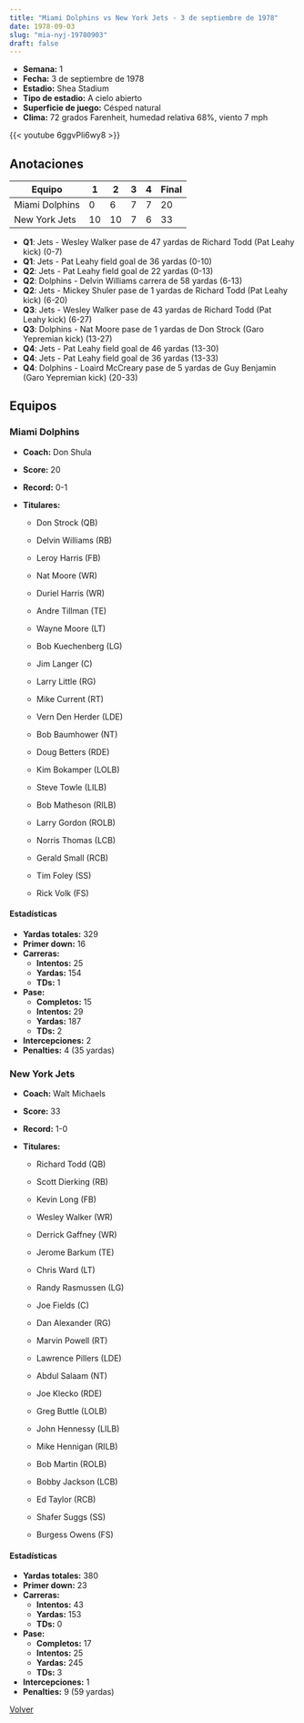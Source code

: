 ```yaml
---
title: "Miami Dolphins vs New York Jets - 3 de septiembre de 1978"
date: 1978-09-03
slug: "mia-nyj-19780903"
draft: false
---
```


- **Semana:** 1
- **Fecha:** 3 de septiembre de 1978
- **Estadio:** Shea Stadium
- **Tipo de estadio:** A cielo abierto
- **Superficie de juego:** Césped natural
- **Clima:** 72 grados Farenheit, humedad relativa 68%, viento 7 mph


{{< youtube 6ggvPli6wy8 >}}


## Anotaciones
| Equipo | 1 | 2 | 3 | 4 | Final |
|--------|---|---|---|---|-------|
| Miami Dolphins  | 0 | 6 | 7 | 7  | 20 |
| New York Jets  | 10 | 10 | 7 | 6  | 33 |
- **Q1**: Jets - Wesley Walker pase de 47 yardas de Richard Todd (Pat Leahy kick) (0-7)
- **Q1**: Jets - Pat Leahy field goal de 36 yardas (0-10)
- **Q2**: Jets - Pat Leahy field goal de 22 yardas (0-13)
- **Q2**: Dolphins - Delvin Williams carrera de 58 yardas (6-13)
- **Q2**: Jets - Mickey Shuler pase de 1 yardas de Richard Todd (Pat Leahy kick) (6-20)
- **Q3**: Jets - Wesley Walker pase de 43 yardas de Richard Todd (Pat Leahy kick) (6-27)
- **Q3**: Dolphins - Nat Moore pase de 1 yardas de Don Strock (Garo Yepremian kick) (13-27)
- **Q4**: Jets - Pat Leahy field goal de 46 yardas (13-30)
- **Q4**: Jets - Pat Leahy field goal de 36 yardas (13-33)
- **Q4**: Dolphins - Loaird McCreary pase de 5 yardas de Guy Benjamin (Garo Yepremian kick) (20-33)


## Equipos


### Miami Dolphins
* **Coach:** Don Shula
* **Score:** 20
* **Record:** 0-1
* **Titulares:** 

  * Don Strock (QB) 

  * Delvin Williams (RB) 

  * Leroy Harris (FB) 

  * Nat Moore (WR) 

  * Duriel Harris (WR) 

  * Andre Tillman (TE) 

  * Wayne Moore (LT) 

  * Bob Kuechenberg (LG) 

  * Jim Langer (C) 

  * Larry Little (RG) 

  * Mike Current (RT) 

  * Vern Den Herder (LDE) 

  * Bob Baumhower (NT) 

  * Doug Betters (RDE) 

  * Kim Bokamper (LOLB) 

  * Steve Towle (LILB) 

  * Bob Matheson (RILB) 

  * Larry Gordon (ROLB) 

  * Norris Thomas (LCB) 

  * Gerald Small (RCB) 

  * Tim Foley (SS) 

  * Rick Volk (FS) 

#### Estadísticas
* **Yardas totales:** 329
* **Primer down:** 16
* **Carreras:**
  * **Intentos:** 25
  * **Yardas:** 154
  * **TDs:** 1
* **Pase:**
  * **Completos:** 15
  * **Intentos:** 29
  * **Yardas:** 187
  * **TDs:** 2
* **Intercepciones:** 2
* **Penalties:** 4 (35 yardas)

### New York Jets
* **Coach:** Walt Michaels
* **Score:** 33
* **Record:** 1-0
* **Titulares:** 

  * Richard Todd (QB) 

  * Scott Dierking (RB) 

  * Kevin Long (FB) 

  * Wesley Walker (WR) 

  * Derrick Gaffney (WR) 

  * Jerome Barkum (TE) 

  * Chris Ward (LT) 

  * Randy Rasmussen (LG) 

  * Joe Fields (C) 

  * Dan Alexander (RG) 

  * Marvin Powell (RT) 

  * Lawrence Pillers (LDE) 

  * Abdul Salaam (NT) 

  * Joe Klecko (RDE) 

  * Greg Buttle (LOLB) 

  * John Hennessy (LILB) 

  * Mike Hennigan (RILB) 

  * Bob Martin (ROLB) 

  * Bobby Jackson (LCB) 

  * Ed Taylor (RCB) 

  * Shafer Suggs (SS) 

  * Burgess Owens (FS) 

#### Estadísticas
* **Yardas totales:** 380
* **Primer down:** 23
* **Carreras:**
  * **Intentos:** 43
  * **Yardas:** 153
  * **TDs:** 0
* **Pase:**
  * **Completos:** 17
  * **Intentos:** 25
  * **Yardas:** 245
  * **TDs:** 3
* **Intercepciones:** 1
* **Penalties:** 9 (59 yardas)


[Volver](/historia/1978)
